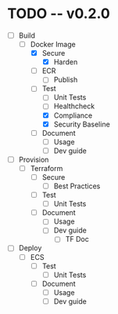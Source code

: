 # TODO -- v0.2.0
* [ ] Build
	* [ ] Docker Image
		* [x] Secure
			* [x] Harden
		* [ ] ECR
			* [ ] Publish
		* [ ] Test
			* [ ] Unit Tests
			* [ ] Healthcheck
			* [x] Compliance
			* [x] Security Baseline
		* [ ] Document
			* [ ] Usage
			* [ ] Dev guide
* [ ] Provision
	* [ ] Terraform
		* [ ] Secure
			* [ ] Best Practices
		* [ ] Test
			* [ ] Unit Tests
		* [ ] Document
			* [ ] Usage
			* [ ] Dev guide
				* [ ] TF Doc
* [ ] Deploy
	* [ ] ECS
		* [ ] Test
			* [ ] Unit Tests
		* [ ] Document
			* [ ] Usage
			* [ ] Dev guide

